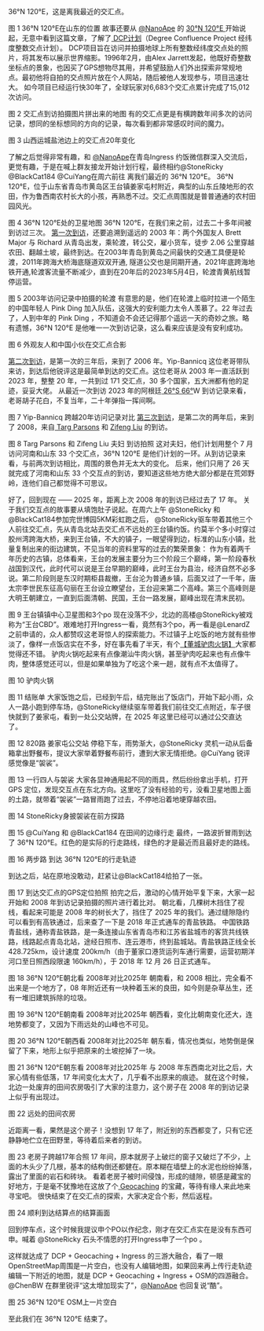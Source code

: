 36°N 120°E，这是离我最近的交汇点。

图 1  36°N 120°E在山东的位置
故事还要从 [@NanoApe](https://www.zhihu.com/people/9497dcabcfca999fb9cad27fc3f65904) 的 [30°N 120°E ](https://mp.weixin.qq.com/s/trLqQFsOJ8nN7W8l3aj_1A)开始说起，无意中看到这篇文章，了解了[ DCP计划](https://confluence.org/index.php)（Degree Confluence Project 经纬度整数交点计划）。
DCP项目旨在访问并拍摄地球上所有整数经纬度交点处的照片，将其发布以展示世界缩影。1996年2月，由Alex Jarrett发起，他既好奇整数坐标点的景象，也因买了GPS想物尽其用，并希望鼓励人们外出探索非常规地点。最初他将自拍的交点照片放在个人网站，随后被他人发现参与，项目迅速壮大。
如今项目已经运行快30年了，全球玩家对6,683个交汇点累计完成了15,012次访问。

图 2 交汇点到访拍摄图片拼出来的地图
有的交汇点更是有横跨数年间多次的访问记录，想同的坐标想同的方向的记录，每次看到都非常感叹时间的魔力。

图 3 山西运城盐池边上的交汇点20年变化


了解之后觉得非常有趣，和 [@NanoApe](https://www.zhihu.com/people/9497dcabcfca999fb9cad27fc3f65904)在青岛Ingress 约饭微信群深入交流后，更觉有趣，于是在喊上群友接龙开始计划行程，最终相约@StoneRicky @BlackCat184 @CuiYang在周六前往 离我们最近的 36°N 120°E。
36°N 120°E，位于山东省青岛市黄岛区王台镇姜家屯村附近，典型的山东丘陵地形的农田，作为鲁西南农村长大的小孩，再熟悉不过。交汇点周围就是普普通通的农村田园风光。

图 4  36°N 120°E处的卫星地图
36°N 120°E，在我们来之前，过去二十多年间被到访过三次。
[第一次到访](https://confluence.org/confluence.php?visitid=6924)，还要追溯到遥远的 2003 年：两个外国友人 Brett Major 与 Richard 从青岛出发，乘轮渡，转公交，雇小货车，徒步 2.06 公里穿越农田、翻越土坡，最终到达。在2003年青岛到黄岛之间最快的交通工具便是轮渡，2011年跨海大桥海底隧道双双开通, 隧道公交也是同期开通，2021年底跨海地铁开通,轮渡客流量不断减少，直到在20年后的2023年5月4日，轮渡青黄航线暂停运营。

图 5  2003年访问记录中拍摄的轮渡
有意思的是，他们在轮渡上临时拉进一个陌生的中国年轻人 Pink Ding 加入队伍，这强大的安利能力太令人羡慕了。22 年过去了，人到中年的 Pink Ding ，不知道会不会还记得那个遥远一天的奇妙之旅。略有遗憾，36°N 120°E 是他唯一一次到访记录，这么看来应该是没有安利成功。

图 6 外观友人和中国小伙在交汇点合影

[第二次到访](https://confluence.org/confluence.php?visitid=12752)，是第一次的三年后，来到了 2006 年。Yip-Bannicq 这位老哥带队来访，到达后他锐评这是最简单到达的交汇点。这位老哥从 2003 年一直活跃到 2023 年，整整 20 年，一共到过 171 交汇点，30 多个国家，五大洲都有他的足迹，妥妥大佬。
从最近一次到访 2023 年的阿根廷[ 26°S 66°](https://confluence.org/confluence.php?visitid=23425)W 到访记录来看，老哥胡子花白，不复当年，二十年弹指一挥间啊。

图 7 Yip-Bannicq  跨越20年访问记录对比
[第三次到访](https://confluence.org/confluence.php?lat=36&lon=120)，是第二次的两年后，来到了 2008，来自[ Targ Parsons](https://confluence.org/visitor.php?id=2144) 和 [Zifeng Liu](https://confluence.org/visitor.php?id=2702) 的到访。

图 8  Targ Parsons 和 Zifeng Liu 夫妇 到访拍照
这对夫妇，他们计划用整个 7 月访问河南和山东 33 个交汇点，36°N 120°E 是他们计划的一环。从到访记录来看，与前两次到访相比，周围的景色并无太大的变化。
后来，他们只用了 26 天就完成了河南和山东 33 个交互点的到访，要知道这些地方绝大部分都是在荒郊野岭，连他们自己都觉得不可思议。



好了，回到现在 —— 2025 年，距离上次 2008 年的到访已经过去了 17 年。
关于我们交互点的故事要从填饱肚子说起。在周六上午 @StoneRicky 和 @BlackCat184参加完世博园5KM彩虹跑之后， @StoneRicky驱车带着其他三个人前往交汇点，先从青岛北站去交汇点不远处的王台镇约饭。约莫半个多小时穿过胶州湾跨海大桥，来到王台镇，不大的镇子，一眼望得到边，标准的山东小镇，批量复制出来的街边建筑，不见当年的资料里写的过去的繁荣景象：
作为有着两千年历史的古镇，总体看来，王台的发展主要分为三个阶段三个巅峰，第一阶段春秋战国到汉代，此时代可以说是王台早期的巅峰，此时王台为县治，经济自然不必多说。第二阶段则是东汉时期柜县裁撤，王台沦为普通乡镇，后面又过了一千年，唐太宗李世民东征高句丽在王台设立瞭望台，王台迎来第二个高峰。第三个高峰则是大明王朝建立，一直到后面清朝、民国，王台一路发展，巅峰出现在清末民初。

图 9 王台镇镇中心卫星图和3个po
现在没落不少，北边的高楼@StoneRicky被戏称为“王台CBD”。艰难地打开Ingress一看，竟然有3个po，再一看是@LenardZ之前申请的，众人都赞叹这老哥惊人的探索能力。不过镇子上吃饭的地方就有些惨淡了，像样一点饭店实在不多，好在事先看了半天，有个[【董城驴肉火锅】](https://m.dianping.com/shopshare/l9IDpkDzMo4pKUL9)大家都觉得还不错。
驴肉火锅吃起来有点像潮汕牛肉火锅，甚至驴肉吃起来也有点像牛肉，整体感觉还可以，但是如果单独为了吃这个来一趟，就有点不太值得了。

图 10 驴肉火锅

图 11 结账单
大家饭饱之后，已经到午后，结完账出了饭店门，开始下起小雨，众人一路小跑到停车场，@StoneRicky继续驱车带着我们前往交汇点附近，车子很快就到了姜家屯，看到一处公交站牌，在 2025 年这里已经可以通过公交直达了。

图 12 820路 姜家屯公交站
停稳下车，雨势渐大，@StoneRicky 灵机一动从后备箱拿出野餐布，提议大家举着野餐布前行，遭到大家无情拒绝。@CuiYang 锐评感觉像是“袈裟”。

图 13 一行四人与袈裟
大家各显神通用起不同的雨具，然后纷纷拿出手机，打开 GPS 定位，发现交互点在东北方向。这里吃了没有经验的亏，没看卫星地图上面的土路，就带着“袈裟”一路冒雨跑了过去，不停地沿着地埂穿越农田。

图 14 StoneRicky身披袈裟在前方探路

图 15 @CuiYang 和 @BlackCat184 在田间的边缘行走
最终，一路波折冒雨到达了 36°N 120°E。红色的是实际的行走路线，绿色的才是最近而且最好走的路线。

图 16 两步路 到达 36°N 120°E的行走轨迹

到达之后，站在原地没敢动，赶紧让@BlackCat184给拍了一张。

图 17 到达交汇点的GPS定位拍照
拍完之后，激动的心情开始平复下来，大家一起开始和 2008 年到访记录拍摄的照片进行着比对。
朝北看，几棵树木挡住了视线，看起来可能是 2008 年的树长大了，挡住了 2025 年的我们。通过缝隙隐约可以看到有高铁通过，后来查了一下是 2018 年正式通车的青盐铁路。
中国铁路青盐线，通称青盐铁路，是一条连接山东省青岛市和江苏省盐城市的客货共线铁路，线路起点青岛北站，途经日照市、连云港市，终到盐城站。青盐铁路正线全长 428.725km，设计速度 200km/h（由于董家口港货运列车通行需要，运营初期洋河口至日照西段限速 160km/h），于 2018 年 12 月 26 日正式通车。

图 18 36°N 120°E朝北看 2008年对比2025年
朝南看，和 2008 相比，完全看不出来是一个地方了，08 年附近还有一块种着玉米的良田，如今则是杂草丛生，还有一堆旧建筑拆除的垃圾。

图 19 36°N 120°E朝南看 2008年对比2025年
朝西看，变化比朝南变化还大，连地势都变了，又因为下雨远处的山峰也不可见。

图 20 36°N 120°E朝西看 2008年对比2025年
朝东看，情况也类似，地势倒是保留了下来，地形上似乎把原来的土坡挖掉了一块。

图 21 36°N 120°E朝东看 2008年对比2025年
与 2008 年东西南北对比之后，大家心情有些低落，17 年间变化太大了，几乎看不出原来的痕迹。
就在这个时候，北边一处废弃的田间农房吸引了大家的注意力，这个房子在 2008 年的到访记录上似乎有出现过。

图 22 远处的田间农房

近距离一看，果然是这个房子！没想到 17 年了，附近别的东西都变了，只有它还静静地伫立在田野里，等待着后来者的到访。

图 23 老房子跨越17年合照
17 年间，原本就房子上破烂的窗子又破烂了不少，上面的木头少了几根，基本的结构倒还都健在。原本糊在墙壁上的水泥也纷纷掉落，露出了里面的岩石和砖块。
看着老房子被时间侵蚀，形成的缝隙，顿感是藏宝的好地方，于是毫不犹豫地在这放了个[ Geocaching](https://www.geocaching.com/) 的宝藏，等待有缘人来此地来寻宝吧。
很快结束了在交汇点的探索，大家决定合个影，然后返程。

图 24 顺利到达结算点的结算画面

回到停车点，这个时候我提议申个PO以作纪念，刚才在交汇点实在是没有东西可申。喊着 @StoneRicky 石头不情愿的打开Ingress申了一个po 。 

这样就达成了 DCP + Geocaching + Ingress 的三游大融合，看了一眼OpenStreetMap周围是一片空白，也没有人编辑地图，如果回来再上传行走轨迹编辑一下附近的地图，就是 DCP + Geocaching + Ingress + OSM的四游融合。@ChenBW 在群里锐评“这太增加现实了”，[@NanoApe](https://www.zhihu.com/people/9497dcabcfca999fb9cad27fc3f65904) 也回复说“酷”。

图 25 36°N 120°E OSM上一片空白

至此我们在 36°N 120°E 结束了。